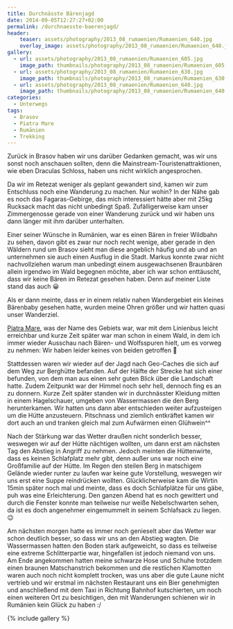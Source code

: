 ```yaml
---
title: Durchnässte Bärenjagd
date: 2014-09-05T12:27:27+02:00
permalink: /durchnaesste-baerenjagd/
header:
    teaser: assets/photography/2013_08_rumaenien/Rumaenien_640.jpg
    overlay_image: assets/photography/2013_08_rumaenien/Rumaenien_640.jpg
gallery:
  - url: assets/photography/2013_08_rumaenien/Rumaenien_605.jpg
    image_path: thumbnails/photography/2013_08_rumaenien/Rumaenien_605.jpg
  - url: assets/photography/2013_08_rumaenien/Rumaenien_630.jpg
    image_path: thumbnails/photography/2013_08_rumaenien/Rumaenien_630.jpg
  - url: assets/photography/2013_08_rumaenien/Rumaenien_640.jpg
    image_path: thumbnails/photography/2013_08_rumaenien/Rumaenien_640.jpg
categories:
  - Unterwegs
tags:
  - Brasov
  - Piatra Mare
  - Rumänien
  - Trekking
---
```


Zurück in Brasov haben wir uns darüber Gedanken gemacht, was wir uns sonst noch anschauen sollten, 
denn die Mainstream-Touristenattraktionen, wie eben Draculas Schloss, haben uns nicht wirklich angesprochen.

Da wir im Retezat weniger als geplant gewandert sind, kamen wir zum Entschluss noch eine Wanderung zu machen. Nur wohin? 
In der Nähe gab es noch das Fagaras-Gebirge, das mich interessiert hätte aber mit 25kg Rucksack macht das nicht unbedingt Spaß. 
Zufälligerweise kam unser Zimmergenosse gerade von einer Wanderung zurück und wir haben uns dann länger mit ihm darüber unterhalten.

Einer seiner Wünsche in Rumänien, war es einen Bären in freier Wildbahn zu sehen, davon gibt es zwar nur noch recht wenige, 
aber gerade in den Wäldern rund um Brasov sieht man diese angeblich häufig und ab und an unternehmen sie auch einen Ausflug in die Stadt. 
Markus konnte zwar nicht nachvollziehen warum man unbedingt einem ausgewachsenen Braunbären allein irgendwo im Wald begegnen möchte, 
aber ich war schon enttäuscht, dass wir keine Bären im Retezat gesehen haben. Denn auf meiner Liste stand das auch 😀

Als er dann meinte, dass er in einem relativ nahen Wandergebiet ein kleines Bärenbaby gesehen hatte, 
wurden meine Ohren größer und wir hatten quasi unser Wanderziel.

[Piatra Mare](https://de.wikipedia.org/wiki/Piatra-Mare-Gebirge), was der Name des Gebiets war, 
war mit dem Linienbus leicht erreichbar und kurze Zeit später war man schon in einem Wald, 
in dem ich immer wieder Ausschau nach Bären- und Wolfsspuren hielt, um es vorweg zu nehmen: Wir haben leider keines von beiden getroffen 🙁

Stattdessen waren wir wieder auf der Jagd nach Geo-Caches die sich auf dem Weg zur Berghütte befanden. 
Auf der Hälfte der Strecke hat sich einer befunden, von dem man aus einen sehr guten Blick über die Landschaft hatte. 
Zudem Zeitpunkt war der Himmel noch sehr hell, dennoch fing es an zu donnern. Kurze Zeit später standen wir in 
durchnässter Kleidung mitten in einem Hagelschauer, umgeben von Wassermassen die den Berg herunterkamen. 
Wir hatten uns dann aber entschieden weiter aufzusteigen um die Hütte anzusteuern. 
Pitschnass und ziemlich entkräftet kamen wir dort auch an und tranken gleich mal zum Aufwärmen einen Glühwein^^

Nach der Stärkung war das Wetter draußen nicht sonderlich besser, weswegen wir auf der Hütte nächtigen wollten, 
um dann erst am nächsten Tag den Abstieg in Angriff zu nehmen. Jedoch meinten die Hüttenwirte, 
dass es keinen Schlafplatz mehr gibt, denn außer uns war noch eine Großfamilie auf der Hütte. 
Im Regen den steilen Berg in matschigem Gelände wieder runter zu laufen war keine gute Vorstellung, 
weswegen wir uns erst eine Suppe reindrücken wollten. Glücklicherweise kam die Wirtin 15min später noch mal und meinte, 
dass es doch Schlafplätze für uns gäbe, puh was eine Erleichterung. Den ganzen Abend hat es noch gewittert 
und durch die Fenster konnte man teilweise nur weiße Nebelschwarten sehen, da ist es doch angenehmer eingemummelt in seinem Schlafsack zu liegen. 😉

Am nächsten morgen hatte es immer noch genieselt aber das Wetter war schon deutlich besser, 
so dass wir uns an den Abstieg wagten. Die Wassermassen hatten den Boden stark aufgeweicht, 
so dass es teilweise eine extreme Schlitterpartie war, hingefallen ist jedoch niemand von uns. 
Am Ende angekommen hatten meine schwarze Hose und Schuhe trotzdem einen braunen Matschanstrich bekommen 
und die restlichen Klamotten waren auch noch nicht komplett trocken, was uns aber die gute Laune nicht vertrieb 
und wir erstmal im nächsten Restaurant uns ein Bier genehmigten und anschließend mit dem Taxi in Richtung Bahnhof kutschierten, 
um noch einen weiteren Ort zu besichtigen, den mit Wanderungen schienen wir in Rumänien kein Glück zu haben :/

{% include gallery %}